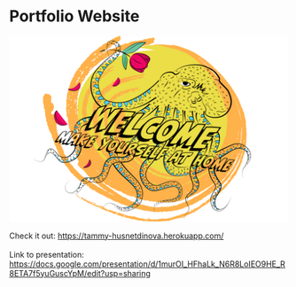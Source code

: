 # Portfolio Website <br>

![Screenshot](src/images/portfolio_octoboi_tilt.png)

Check it out: https://tammy-husnetdinova.herokuapp.com/ <br>
<br>
Link to presentation: https://docs.google.com/presentation/d/1murOI_HFhaLk_N6R8LoIEO9HE_R8ETA7f5yuGuscYpM/edit?usp=sharing <br>
<br>
